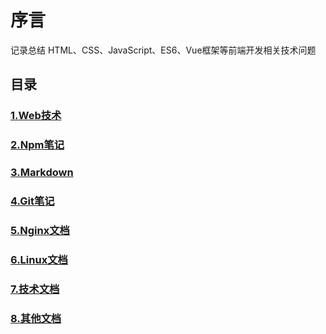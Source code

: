 # 序言

记录总结 HTML、CSS、JavaScript、ES6、Vue框架等前端开发相关技术问题

## 目录

### [1.Web技术](Web/index.md)
### [2.Npm笔记](Web/next-tick.md)
### [3.Markdown](Web/next-tick.md)
### [4.Git笔记](Web/next-tick.md)
### [5.Nginx文档](Web/next-tick.md)
### [6.Linux文档](Web/next-tick.md)
### [7.技术文档](Web/next-tick.md)
### [8.其他文档](Web/next-tick.md)



